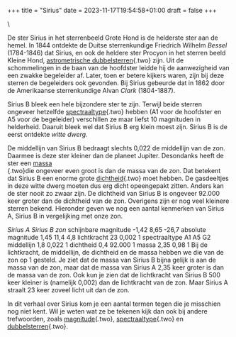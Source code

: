 +++
title = "Sirius"
date = 2023-11-17T19:54:58+01:00
draft = false
+++

\

De ster Sirius in het sterrenbeeld Grote Hond is de helderste ster aan
de hemel. In 1844 ontdekte de Duitse sterrenkundige Friedrich Wilhelm
*Bessel* (1784-1846) dat Sirius, en ook de heldere ster Procyon in het
sterren beeld Kleine Hond, [astrometrische
dubbelsterren](astromet.html){.two} zijn. Uit de schommelingen in de
baan van de hoofdster leidde hij de aanwezigheid van een zwakke
begeleider af. Later, toen er betere kijkers waren, zijn bij deze
sterren de begeleiders ook gevonden. Bij Sirius gebeurde dat in 1862
door de Amerikaanse sterrenkundige Alvan *Clark* (1804-1887).

Sirius B bleek een hele bijzondere ster te zijn. Terwijl beide sterren
ongeveer hetzelfde [spectraaltype](spectraa.html){.two} hebben (A1 voor
de hoofdster en A5 voor de begeleider) verschillen ze maar liefst 10
magnituden in helderheid. Daaruit bleek wel dat Sirius B erg klein moest
zijn. Sirius B is de eerst ontdekte *witte dwerg*.

De middellijn van Sirius B bedraagt slechts 0,022 de middellijn van de
zon. Daarmee is deze ster kleiner dan de planeet Jupiter. Desondanks
heeft de ster een [massa\
](dichthei.html){.two}die ongeveer even groot is dan de massa van de
zon. Dat betekent dat Sirius B een enorme grote
[dichtheid](dichthei.html){.two} moet hebben. De gasdeeltjes in deze
witte dwerg moeten dus erg dicht opeengepakt zitten. Anders kan de ster
nooit zo zwaar zijn. De dichtheid van Sirius B is ongeveer 92.000 keer
groter dan de dichtheid van de zon. Overigens zijn er nog veel kleinere
sterren bekend. Hieronder geven we nog een aantal kenmerken van Sirius
A, Sirius B in vergelijking met onze zon.

*Sirius A Sirius B zon* schijnbare magnitude -1,42 8,65 -26,7 absolute
magnitude 1,45 11,4 4,8 lichtkracht 23 0,002 1 spectraaltype A1 A5 G2
middellijn 1,8 0,022 1 dichtheid 0,4 92.000 1 massa 2,35 0,98 1 Bij de
lichtkracht, de middellijn, de dichtheid en de massa hebben we die van
de zon op 1 gesteld. Je ziet dat de massa van Sirius B bijna gelijk is
aan de massa van de zon, maar dat de massa van Sirius A 2,35 keer groter
is dan de massa van de zon. Ook kun je zien dat de lichtkracht van
Sirius B 500 keer kleiner is (namelijk 0,002) dan de lichtkracht van de
zon. Maar Sirius A straalt 23 keer zoveel licht uit dan de zon.

In dit verhaal over Sirius kom je een aantal termen tegen die je
misschien nog niet kent. Wil je weten wat ze be tekenen kijk dan ook bij
andere trefwoorden, zoals [magnitude](magnitud.html){.two},
[spectraaltype](spectraa.html){.two} en
[dubbelsterren](dubbelst.html){.two}.
